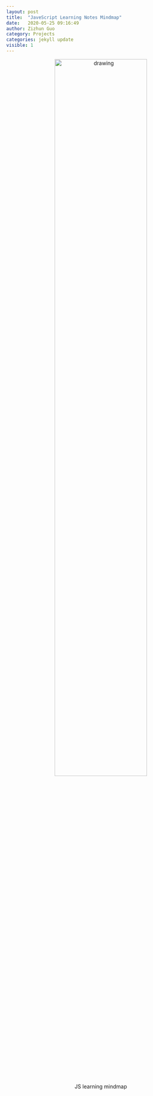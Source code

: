 ```yaml
---
layout: post
title:  "JaveScript Learning Notes Mindmap"
date:   2020-05-25 09:16:49
author: Zizhun Guo
category: Projects
categories: jekyll update
visible: 1
---
```



<div style="text-align: center;">
    <a href ="{{site.url}}/assets/2020-05-20-JaveScript-notes-mindmap/JS_notes.jpg">
   <img src="{{site.url}}/assets/2020-05-20-JaveScript-notes-mindmap/JS_notes.jpg" alt="drawing" style="width: 70%;"/>
    </a>
   <figcaption>JS learning mindmap</figcaption>
</div> 

